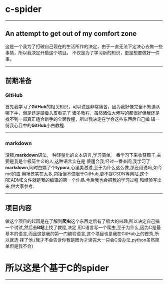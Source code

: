 # c-spider
***********
## An attempt to get out of my comfort zone

  这是一个我为了打破自己现在的生活所作的决定，由于一直无法下定决心去做一些事情，所以我决定开启这个项目。
  不仅是为了学习新的知识，更是想要做好一件事。
********
## 前期准备

### GitHub

  首先我学习了**GitHub**的相关知识，可以说是非常痛苦，因为我好像完全不知道从哪下手，但是还是硬着头皮看完了
  诸多教程，虽然诸位大佬写的都很好但我还是找不到一部真正适合新手的全面教程，所以我决定在学会这些东西后自己编
辑一份我心目中的**GitHub**小白教程.
*********
### markdown

  没错,**markdown**语法,一种轻量化的文本语言,学习简单,一番学习下来收获颇丰,主要是我是个极简主义的人,这种语言实在是
  很适合我,经过一番查阅,我学习了**markdown**,同时白嫖了个**typora**,心里美滋滋,至于为什么这么做,那还用说吗,如今md的应
  用场景实在太多,包括但不仅限于GitHub,更不提CSDN等网站,这个README文件就是我的编辑的第一个作品.今后我也会把我的学习过程
  和经验写出来,供大家参考.
*********

## 项目内容

  做这个项目的起因是在了解到**爬虫**这个东西之后有了极大的兴趣,所以决定自己搞一个试试,然后去**B站**上找了教程,决定
  用C语言写一个爬虫,至于为什么,因为C是最基本的语言,而且这是我的第一门编程语言,这个项目也是我在GitHub上的首秀,所以就选
  择了他.(我才不会告诉你我是因为才读完大一只会C没办法,python虽然简单但是我不会)
# 所以这是个基于C的spider
************



